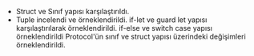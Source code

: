 - Struct ve Sınıf yapısı karşılaştırıldı.
- Tuple incelendi ve örneklendirildi.
if-let ve guard let yapısı karşılaştırılarak örneklendirildi.
if-else ve switch case yapısı örneklendirildi
Protocol'ün sınıf ve struct yapısı üzerindeki değişimleri örneklendirildi.
